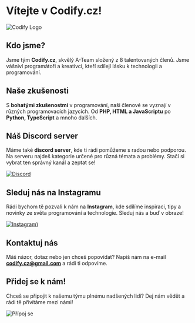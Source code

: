 # Vítejte v Codify.cz!

![Codify Logo](https://cdn.discordapp.com/attachments/1036631373307453470/1138422411314868274/Novy_projekt_2.png)

## Kdo jsme?

Jsme tým **Codify.cz**, skvělý A-Team složený z 8 talentovaných členů. Jsme vášniví programátoři a kreativci, kteří sdílejí lásku k technologii a programování.

## Naše zkušenosti

S **bohatými zkušenostmi** v programování, naši členové se vyznají v různých programovacích jazycích. Od **PHP, HTML a JavaScriptu** po **Python, TypeScript** a mnoho dalších.

## Náš Discord server

Máme také **discord server**, kde ti rádi pomůžeme s radou nebo podporou. Na serveru najdeš kategorie určené pro různá témata a problémy. Stačí si vybrat ten správný kanál a zeptat se!

[![Discord](https://cdn.discordapp.com/attachments/1036631373307453470/1138422124978122772/Novy_projekt_1.png)](https://discord.gg/aKej75cNaS)

## Sleduj nás na Instagramu

Rádi bychom tě pozvali k nám na **Instagram**, kde sdílíme inspiraci, tipy a novinky ze světa programování a technologie. Sleduj nás a buď v obraze!

[![Instagram](https://cdn.discordapp.com/attachments/1036631373307453470/1138421632680083456/Novy_projekt.png))](https://instagram.com/codify.cz)

## Kontaktuj nás

Máš názor, dotaz nebo jen chceš popovídat? Napiš nám na e-mail **codify.cz@gmail.com** a rádi ti odpovíme.

## Přidej se k nám!

Chceš se připojit k našemu týmu plnému nadšených lidí? Dej nám vědět a rádi tě přivítáme mezi námi!

![Přípoj se](https://cdn.discordapp.com/attachments/1036631373307453470/1138422628172959754/Novy_projekt_3.png)
